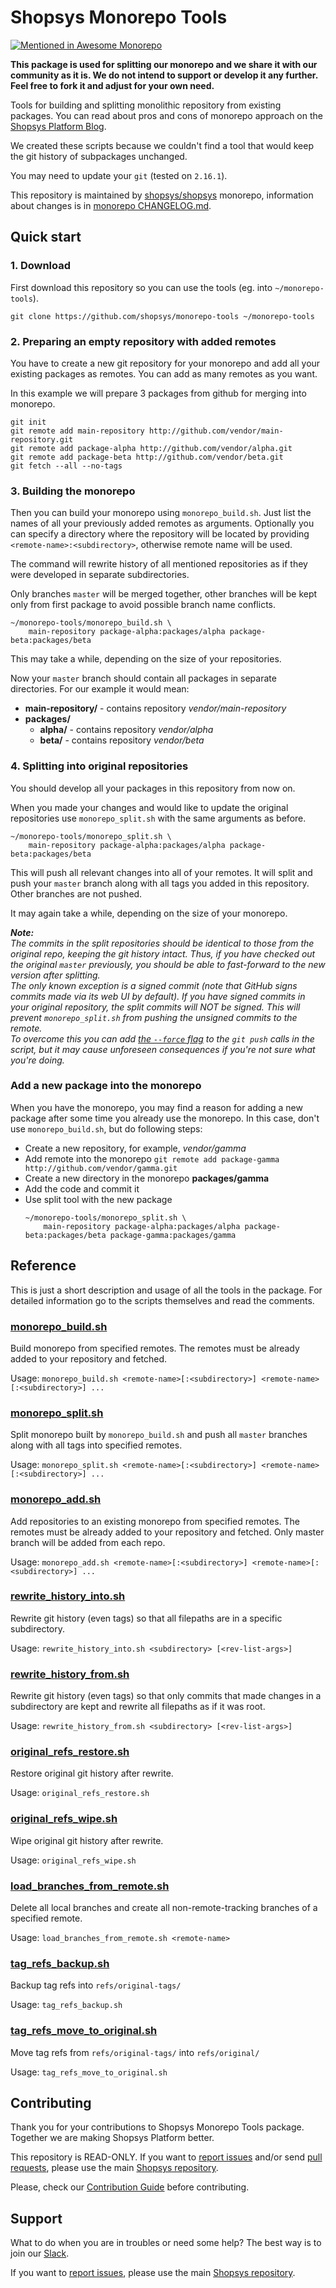 # Shopsys Monorepo Tools

[![Mentioned in Awesome Monorepo](https://awesome.re/mentioned-badge.svg)](https://github.com/korfuri/awesome-monorepo)

**This package is used for splitting our monorepo and we share it with our community as it is. We do not intend to support or develop it any further. Feel free to fork it and adjust for your own need.**

Tools for building and splitting monolithic repository from existing packages.
You can read about pros and cons of monorepo approach on the [Shopsys Platform Blog](https://blog.shopsys.com/how-to-maintain-multiple-git-repositories-with-ease-61a5e17152e0).

We created these scripts because we couldn't find a tool that would keep the git history of subpackages unchanged.

You may need to update your `git` (tested on `2.16.1`).

This repository is maintained by [shopsys/shopsys](https://github.com/shopsys/shopsys) monorepo, information about changes is in [monorepo CHANGELOG.md](https://github.com/shopsys/shopsys/blob/master/CHANGELOG.md).

## Quick start

### 1. Download

First download this repository so you can use the tools (eg. into `~/monorepo-tools`).

```
git clone https://github.com/shopsys/monorepo-tools ~/monorepo-tools
```

### 2. Preparing an empty repository with added remotes

You have to create a new git repository for your monorepo and add all your existing packages as remotes.
You can add as many remotes as you want.

In this example we will prepare 3 packages from github for merging into monorepo.

```
git init
git remote add main-repository http://github.com/vendor/main-repository.git
git remote add package-alpha http://github.com/vendor/alpha.git
git remote add package-beta http://github.com/vendor/beta.git
git fetch --all --no-tags
```

### 3. Building the monorepo

Then you can build your monorepo using `monorepo_build.sh`.
Just list the names of all your previously added remotes as arguments.
Optionally you can specify a directory where the repository will be located by providing `<remote-name>:<subdirectory>`, otherwise remote name will be used.

The command will rewrite history of all mentioned repositories as if they were developed in separate subdirectories.

Only branches `master` will be merged together, other branches will be kept only from first package to avoid possible branch name conflicts.

```
~/monorepo-tools/monorepo_build.sh \
    main-repository package-alpha:packages/alpha package-beta:packages/beta
```

This may take a while, depending on the size of your repositories.

Now your `master` branch should contain all packages in separate directories. For our example it would mean:
* **main-repository/** - contains repository *vendor/main-repository*
* **packages/**
  * **alpha/** - contains repository *vendor/alpha*
  * **beta/** - contains repository *vendor/beta*

### 4. Splitting into original repositories

You should develop all your packages in this repository from now on.

When you made your changes and would like to update the original repositories use `monorepo_split.sh` with the same arguments as before.

```
~/monorepo-tools/monorepo_split.sh \
    main-repository package-alpha:packages/alpha package-beta:packages/beta
```

This will push all relevant changes into all of your remotes.
It will split and push your `master` branch along with all tags you added in this repository.
Other branches are not pushed.

It may again take a while, depending on the size of your monorepo.

***Note:***  
*The commits in the split repositories should be identical to those from the original repo, keeping the git history intact.*
*Thus, if you have checked out the original `master` previously, you should be able to fast-forward to the new version after splitting.*  
*The only known exception is a signed commit (note that GitHub signs commits made via its web UI by default).*
*If you have signed commits in your original repository, the split commits will NOT be signed.*
*This will prevent `monorepo_split.sh` from pushing the unsigned commits to the remote.*  
*To overcome this you can add [the `--force` flag](https://git-scm.com/docs/git-push#git-push--f) to the `git push` calls in the script, but it may cause unforeseen consequences if you're not sure what you're doing.*

### Add a new package into the monorepo

When you have the monorepo, you may find a reason for adding a new package after some time you already use the monorepo.
In this case, don't use `monorepo_build.sh`, but do following steps:

* Create a new repository, for example, *vendor/gamma*
* Add remote into the monorepo `git remote add package-gamma http://github.com/vendor/gamma.git`
* Create a new directory in the monorepo **packages/gamma**
* Add the code and commit it
* Use split tool with the new package
    ```
    ~/monorepo-tools/monorepo_split.sh \
        main-repository package-alpha:packages/alpha package-beta:packages/beta package-gamma:packages/gamma
    ```

## Reference

This is just a short description and usage of all the tools in the package.
For detailed information go to the scripts themselves and read the comments.

### [monorepo_build.sh](./monorepo_build.sh)

Build monorepo from specified remotes. The remotes must be already added to your repository and fetched.

Usage: `monorepo_build.sh <remote-name>[:<subdirectory>] <remote-name>[:<subdirectory>] ...`

### [monorepo_split.sh](./monorepo_split.sh)

Split monorepo built by `monorepo_build.sh` and push all `master` branches along with all tags into specified remotes.

Usage: `monorepo_split.sh <remote-name>[:<subdirectory>] <remote-name>[:<subdirectory>] ...`

### [monorepo_add.sh](./monorepo_add.sh)

Add repositories to an existing monorepo from specified remotes. The remotes must be already added to your repository and fetched. Only master branch will be added from each repo.

Usage: `monorepo_add.sh <remote-name>[:<subdirectory>] <remote-name>[:<subdirectory>] ...`

### [rewrite_history_into.sh](./rewrite_history_into.sh)

Rewrite git history (even tags) so that all filepaths are in a specific subdirectory.

Usage: `rewrite_history_into.sh <subdirectory> [<rev-list-args>]`

### [rewrite_history_from.sh](./rewrite_history_from.sh)

Rewrite git history (even tags) so that only commits that made changes in a subdirectory are kept and rewrite all filepaths as if it was root.

Usage: `rewrite_history_from.sh <subdirectory> [<rev-list-args>]`

### [original_refs_restore.sh](./original_refs_restore.sh)

Restore original git history after rewrite.

Usage: `original_refs_restore.sh`

### [original_refs_wipe.sh](./original_refs_wipe.sh)

Wipe original git history after rewrite.

Usage: `original_refs_wipe.sh`

### [load_branches_from_remote.sh](./load_branches_from_remote.sh)

Delete all local branches and create all non-remote-tracking branches of a specified remote.

Usage: `load_branches_from_remote.sh <remote-name>`

### [tag_refs_backup.sh](./tag_refs_backup.sh)

Backup tag refs into `refs/original-tags/`

Usage: `tag_refs_backup.sh`

### [tag_refs_move_to_original.sh](./tag_refs_move_to_original.sh)

Move tag refs from `refs/original-tags/` into `refs/original/`

Usage: `tag_refs_move_to_original.sh`

## Contributing
Thank you for your contributions to Shopsys Monorepo Tools package.
Together we are making Shopsys Platform better.

This repository is READ-ONLY.
If you want to [report issues](https://github.com/shopsys/shopsys/issues/new) and/or send [pull requests](https://github.com/shopsys/shopsys/compare),
please use the main [Shopsys repository](https://github.com/shopsys/shopsys).

Please, check our [Contribution Guide](https://github.com/shopsys/shopsys/blob/master/CONTRIBUTING.md) before contributing.

## Support
What to do when you are in troubles or need some help?
The best way is to join our [Slack](https://join.slack.com/t/shopsysframework/shared_invite/zt-11wx9au4g-e5pXei73UJydHRQ7nVApAQ).

If you want to [report issues](https://github.com/shopsys/shopsys/issues/new), please use the main [Shopsys repository](https://github.com/shopsys/shopsys).
